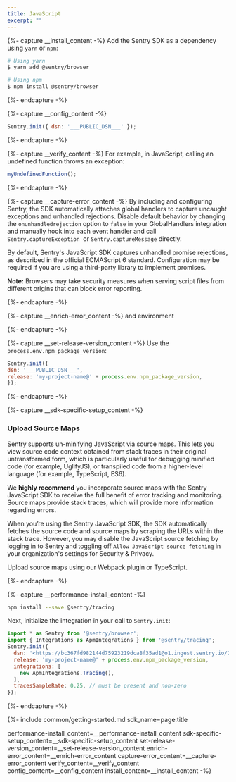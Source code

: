 ```yaml
---
title: JavaScript
excerpt: ""
---
```


{%- capture __install_content -%}
Add the Sentry SDK as a dependency using `yarn` or `npm`:

```bash
# Using yarn
$ yarn add @sentry/browser

# Using npm
$ npm install @sentry/browser
```
{%- endcapture -%}

{%- capture __config_content -%}

```javascript
Sentry.init({ dsn: '___PUBLIC_DSN___' });
```

{%- endcapture -%}

{%- capture __verify_content -%}
For example, in JavaScript, calling an undefined function throws an exception:

```js
myUndefinedFunction();
```

{%- endcapture -%}

{%- capture __capture-error_content -%}
By including and configuring Sentry, the SDK automatically attaches global handlers to capture uncaught exceptions and unhandled rejections. Disable default behavior by changing the `onunhandledrejection` option to `false` in your GlobalHandlers integration and manually hook into each event handler and call `Sentry.captureException`  or `Sentry.captureMessage` directly.

By default, Sentry's JavaScript SDK captures unhandled promise rejections, as described in the official ECMAScript 6 standard. Configuration may be required if you are using a third-party library to implement promises.

**Note:** Browsers may take security measures when serving script files from different origins that can block error reporting.

{%- endcapture -%}

{%- capture __enrich-error_content -%}
and environment

{%- endcapture -%}

{%- capture __set-release-version_content -%}
Use the `process.env.npm_package_version`:

```js
Sentry.init({ 
dsn: '___PUBLIC_DSN___',
release: 'my-project-name@' + process.env.npm_package_version,
});
```
{%- endcapture -%}

{%- capture __sdk-specific-setup_content -%}
### Upload Source Maps

Sentry supports un-minifying JavaScript via source maps. This lets you view source code context obtained from stack traces in their original untransformed form, which is particularly useful for debugging minified code (for example, UglifyJS), or transpiled code from a higher-level language (for example, TypeScript, ES6).

We **highly recommend** you incorporate source maps with the Sentry JavaScript SDK to receive the full benefit of error tracking and monitoring. Source maps provide stack traces, which will provide more information regarding errors.

When you’re using the Sentry JavaScript SDK, the SDK automatically fetches the source code and source maps by scraping the URLs within the stack trace. However, you may disable the JavaScript source fetching by logging in to Sentry and toggling off `Allow JavaScript source fetching` in your organization's settings for Security & Privacy.

Upload source maps using our Webpack plugin or TypeScript.
<!--next phase: link to the the Webpack plugin and TypeScript content-->

{%- endcapture -%}

{%- capture __performance-install_content -%}

```bash
npm install --save @sentry/tracing
```

Next, initialize the integration in your call to `Sentry.init`:

```js
import * as Sentry from '@sentry/browser';
import { Integrations as ApmIntegrations } from '@sentry/tracing';
Sentry.init({
  dsn: '<https://bc367fd982144d75923219dca8f35ad1@o1.ingest.sentry.io/2783252>',
  release: 'my-project-name@' + process.env.npm_package_version,
  integrations: [
    new ApmIntegrations.Tracing(),
  ],
  tracesSampleRate: 0.25, // must be present and non-zero
});
```

{%- endcapture -%}



{%- include common/getting-started.md 
sdk_name=page.title

performance-install_content=__performance-install_content
sdk-specific-setup_content=__sdk-specific-setup_content
set-release-version_content=__set-release-version_content
enrich-error_content=__enrich-error_content
capture-error_content=__capture-error_content
verify_content=__verify_content
config_content=__config_content 
install_content=__install_content 
 -%}
